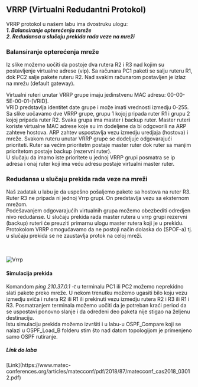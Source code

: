 ## VRRP (Virtualni Redudantni Protokol) </br>

VRRP protokol u našem labu ima dvostruku ulogu: </br>
***1. Balansiranje opterećenja mreže*** </br>
***2. Redudansa u slučaju prekida rada veze na mreži***

<h3>Balansiranje opterećenja mreže</h3>
Iz slike možemo uočiti da postoje dva rutera R2 i R3 nad kojim su postavljenje virtualne adrese (vip).
Sa računara PC1 paketi se salju ruteru R1, dok PC2 salje pakete ruteru R2.
Nad svakim računarom postavljen je izlaz na mrežu (default gateway).

Virtualni ruteri unutar VRRP grupe imaju jedinstvenu MAC adresu: 00-00-5E-00-01-[VRID].</br>
VRID predstavlja identitet date grupe i može imati vrednosti izmedju 0-255. Sa slike uočavamo dve VRRP grupe, grupu 1 kojoj pripada ruter R1 i grupu 2 kojoj pripada ruter R2.
Svaka grupa ima master i backup ruter. 
Master ruteri koriste virtualne MAC adrese koje su im dodeljene da bi odgovorili na ARP zahteve hostova. ARP zahtev uspostavlja vezu izmedju uredjaja (hostova) i mreže.
Svakom ruteru unutar VRRP grupe se dodeljuje odgovarajući prioriteti. Ruter sa većim prioritetm postaje master ruter dok ruter sa manjim prioritetom postaje backup (rezervni ruter). </br>
U slučaju da imamo iste prioritete u jednoj VRRP grupi posmatra se ip adresa i onaj ruter
koji ima veću adresu postaje virtualni master ruter.

<h3>Redudansa u slučaju prekida rada veze na mreži</h3>
Naš zadatak u labu je da uspešno pošaljemo pakete sa hostova na ruter R3. Ruter R3 ne pripada ni jednoj Vrrp grupi. On predstavlja vezu sa eksternom mrežom. </br>
Podešavanjem odgovarajućih virtualnih grupa možemo obezbediti odredjen nivo redudanse.
U slučaju prekida rada master rutera u vrrp grupi rezervni (backup) ruteri će preuziti primarnu ulogu master rutera koji je u prekidu. Protokolom VRRP omogućavamo da ne postoji način dolaska do (SPOF-a) tj. u slučaju prekida  se ne zaustavlja protok na celoj mreži. 
</br>
</br>
</br>

![Vrrp](https://user-images.githubusercontent.com/24782270/233429730-c448ed4c-885b-43d7-af6f-cd6ff34f5cfd.JPG)



<h4>Simulacija prekida</h4>
Komandom <em>ping 210.37.0.1 -t</em> u terminalu PC1 ili PC2 možemo neprekidno slati pakete preko mreže. U nekom trenutku možemo ugasiti bilo koju vezu izmedju sviča i rutera R2 ili R1 ili prekinuti vezu izmedju rutera R2 i R3 ili R1 i R3. Posmatranjem terminala možemo uočiti da  je potreban kraći period da se uspostavi ponovno slanje i da određeni deo paketa nije stigao na željenu destinaciju.</br>
Istu simulaciju prekida možemo izvršiti i u labu-u OSPF_Compare koji se nalazi u OSPF_Load_B folderu stim što nad datom topologijom je primenjeno samo OSPF rutiranje.


<h5>Link do laba</h5>
[Link](https://www.matec-conferences.org/articles/matecconf/pdf/2018/87/matecconf_cas2018_03012.pdf)

